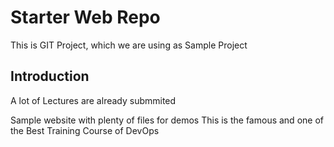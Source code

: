 # Starter Web Repo

This is GIT Project, which we are using as Sample Project

## Introduction
A lot of Lectures are already submmited

Sample website with plenty of files for demos
This is the famous and one of the Best Training Course of
DevOps
